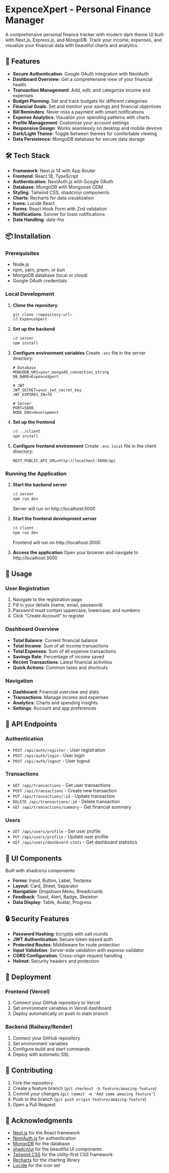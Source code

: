 # ExpenceXpert - Personal Finance Manager

A comprehensive personal finance tracker with modern dark theme UI built with Next.js, Express.js, and MongoDB. Track your income, expenses, and visualize your financial data with beautiful charts and analytics.

## 🚀 Features

- **Secure Authentication**: Google OAuth integration with NextAuth
- **Dashboard Overview**: Get a comprehensive view of your financial health
- **Transaction Management**: Add, edit, and categorize income and expenses
- **Budget Planning**: Set and track budgets for different categories
- **Financial Goals**: Set and monitor your savings and financial objectives
- **Bill Reminders**: Never miss a payment with smart notifications
- **Expense Analytics**: Visualize your spending patterns with charts
- **Profile Management**: Customize your account settings
- **Responsive Design**: Works seamlessly on desktop and mobile devices
- **Dark/Light Theme**: Toggle between themes for comfortable viewing
- **Data Persistence**: MongoDB database for secure data storage

## 🛠️ Tech Stack

- **Framework**: Next.js 14 with App Router
- **Frontend**: React 18, TypeScript
- **Authentication**: NextAuth.js with Google OAuth
- **Database**: MongoDB with Mongoose ODM
- **Styling**: Tailwind CSS, shadcn/ui components
- **Charts**: Recharts for data visualization
- **Icons**: Lucide React
- **Forms**: React Hook Form with Zod validation
- **Notifications**: Sonner for toast notifications
- **Date Handling**: date-fns

## 📦 Installation

### Prerequisites

- Node.js 
- npm, yarn, pnpm, or bun
- MongoDB database (local or cloud)
- Google OAuth credentials

### Local Development

1. **Clone the repository**
   ```bash
   git clone <repository-url>
   cd ExpenceXpert
   ```

2. **Set up the backend**
   ```bash
   cd server
   npm install
   ```

3. **Configure environment variables**
   Create `.env` file in the server directory:
   ```env
   # Database
   MONGODB_URI=your_mongodb_connection_string
   DB_NAME=ExpenceXpert

   # JWT
   JWT_SECRET=your_jwt_secret_key
   JWT_EXPIRES_IN=7d

   # Server
   PORT=5000
   NODE_ENV=development
   ```

4. **Set up the frontend**
   ```bash
   cd ../client
   npm install
   ```

5. **Configure frontend environment**
   Create `.env.local` file in the client directory:
   ```env
   NEXT_PUBLIC_API_URL=http://localhost:5000/api
   ```

### Running the Application

1. **Start the backend server**
   ```bash
   cd server
   npm run dev
   ```
   Server will run on http://localhost:5000

2. **Start the frontend development server**
   ```bash
   cd client
   npm run dev
   ```
   Frontend will run on http://localhost:3000

3. **Access the application**
   Open your browser and navigate to http://localhost:3000

## 📱 Usage

### User Registration
1. Navigate to the registration page
2. Fill in your details (name, email, password)
3. Password must contain uppercase, lowercase, and numbers
4. Click "Create Account" to register

### Dashboard Overview
- **Total Balance**: Current financial balance
- **Total Income**: Sum of all income transactions
- **Total Expenses**: Sum of all expense transactions
- **Savings Rate**: Percentage of income saved
- **Recent Transactions**: Latest financial activities
- **Quick Actions**: Common tasks and shortcuts

### Navigation
- **Dashboard**: Financial overview and stats
- **Transactions**: Manage income and expenses
- **Analytics**: Charts and spending insights
- **Settings**: Account and app preferences

## 🔧 API Endpoints

### Authentication
- `POST /api/auth/register` - User registration
- `POST /api/auth/login` - User login
- `POST /api/auth/logout` - User logout

### Transactions
- `GET /api/transactions` - Get user transactions
- `POST /api/transactions` - Create new transaction
- `PUT /api/transactions/:id` - Update transaction
- `DELETE /api/transactions/:id` - Delete transaction
- `GET /api/transactions/summary` - Get financial summary

### Users
- `GET /api/users/profile` - Get user profile
- `PUT /api/users/profile` - Update user profile
- `GET /api/users/dashboard-stats` - Get dashboard statistics

## 🎨 UI Components

Built with shadcn/ui components:
- **Forms**: Input, Button, Label, Textarea
- **Layout**: Card, Sheet, Separator
- **Navigation**: Dropdown Menu, Breadcrumb
- **Feedback**: Toast, Alert, Badge, Skeleton
- **Data Display**: Table, Avatar, Progress

## 🔒 Security Features

- **Password Hashing**: bcryptjs with salt rounds
- **JWT Authentication**: Secure token-based auth
- **Protected Routes**: Middleware for route protection
- **Input Validation**: Server-side validation with express-validator
- **CORS Configuration**: Cross-origin request handling
- **Helmet**: Security headers and protection

## 🚀 Deployment

### Frontend (Vercel)
1. Connect your GitHub repository to Vercel
2. Set environment variables in Vercel dashboard
3. Deploy automatically on push to main branch

### Backend (Railway/Render)
1. Connect your GitHub repository
2. Set environment variables
3. Configure build and start commands
4. Deploy with automatic SSL

## 🤝 Contributing

1. Fork the repository
2. Create a feature branch (`git checkout -b feature/amazing-feature`)
3. Commit your changes (`git commit -m 'Add some amazing feature'`)
4. Push to the branch (`git push origin feature/amazing-feature`)
5. Open a Pull Request


## 🙏 Acknowledgments

- [Next.js](https://nextjs.org/) for the React framework
- [NextAuth.js](https://next-auth.js.org/) for authentication
- [MongoDB](https://www.mongodb.com/) for the database
- [shadcn/ui](https://ui.shadcn.com/) for the beautiful UI components
- [Tailwind CSS](https://tailwindcss.com/) for the utility-first CSS framework
- [Recharts](https://recharts.org/) for the charting library
- [Lucide](https://lucide.dev/) for the icon set
